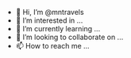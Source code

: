- 👋 Hi, I’m @mntravels
- 👀 I’m interested in ...
- 🌱 I’m currently learning ...
- 💞️ I’m looking to collaborate on ...
- 📫 How to reach me ...

<!---
mntravels/mntravels is a ✨ special ✨ repository because its `README.md` (this file) appears on your GitHub profile.
You can click the Preview link to take a look at your changes.
--->
